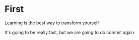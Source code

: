 # First 

Learning is the best way to transform yourself

It's going to be really fast, but we are going to do commit again 
